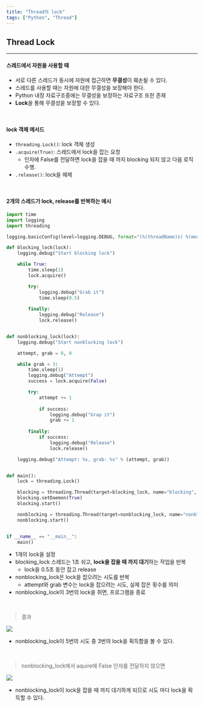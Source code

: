 ```yaml
---
title: "Thread의 lock"
tags: ["Python", "Thread"]
---
```




## Thread Lock

<hr>

#### 스레드에서 자원을 사용할 때

- 서로 다른 스레드가 동시에 자원에 접근하면 **무결성**이 훼손될 수 있다.
- 스레드를 사용할 때는 자원에 대한 무결성을 보장해야 한다.
- Python 내장 자료구조중에는 무결성을 보장하는 자료구조 또한 존재
- **Lock**을 통해 무결성을 보장할 수 있다.

<br>

#### lock 객체 메서드

- `threading.Lock()`: lock 객체 생성
- `.acquire(True)`: 스레드에서 lock을 잡는 요청
  - 인자에 False를 전달하면 lock을 잡을 때 까지 blocking 되지 않고 다음 로직 수행.
- `.release()`: lock을 헤제

<br>

#### 2개의 스레드가 lock, release를 반복하는 예시

```python
import time
import logging
import threading

logging.basicConfig(level=logging.DEBUG, format="(%(threadName)s) %(message)s")

def blocking_lock(lock):
    logging.debug("Start blocking lock")

    while True:
        time.sleep(1)
        lock.acquire()

        try:
            logging.debug("Grab it")
            time.sleep(0.5)
        
        finally:
            logging.debug("Release")
            lock.release()


def nonblocking_lock(lock):
    logging.debug("Start nonblocking lock")

    attempt, grab = 0, 0

    while grab < 3:
        time.sleep(1)
        logging.debug("Attempt")
        success = lock.acquire(False)

        try:
            attempt += 1
            
            if success:
                logging.debug("Grap it")
                grab += 1
        
        finally:
            if success:
                logging.debug("Release")
                lock.release()

    logging.debug("Attempt: %s, grab: %s" % (attempt, grab))


def main():
    lock = threading.Lock()

    blocking = threading.Thread(target=blocking_lock, name="blocking", args=(lock,))
    blocking.setDaemon(True)
    blocking.start()

    nonblocking = threading.Thread(target=nonblocking_lock, name="nonblocking", args=(lock,))
    nonblocking.start()


if __name__ == "__main__":
    main()


```

- 1개의 lock을 설정
- blocking_lock 스레드는 1초 쉬고, **lock을 잡을 때 까지 대기**하는 작업을 반복
  - lock을 0.5초 동안 잡고 release
- nonblocking_lock은 lock을 잡으려는 시도를 반복
  - attempt와 grab 변수는 lock을 잡으려는 시도, 실제 잡은 횟수를 의미
- nonblocking_lock이 3번의 lock을 쥐면, 프로그램을 종료

<br>

> 결과

![](https://user-images.githubusercontent.com/19590371/67850116-1120ec00-fb4b-11e9-8031-0443864881cf.PNG)

- nonblocking_lock이 5번의 시도 중 3번의 lock을 획득함을 볼 수 있다.

<br>

> nonblocking_lock에서 aquire에 False 인자를 전달하지 않으면

![](https://user-images.githubusercontent.com/19590371/67850118-12521900-fb4b-11e9-9c8d-4cf0912b9de5.PNG)

- nonblocking_lock이 lock을 잡을 때 까지 대기하게 되므로 시도 마다 lock을 획득할 수 있다.

<br>